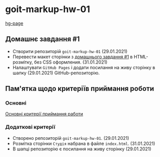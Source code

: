 # goit-markup-hw-01

[hg-page](https://pro1024-dio.github.io/goit-markup-hw-01/)

## Домашнє завдання #1

- Створити репозиторій `goit-markup-hw-01` (29.01.2021)
- Перевести макет сторінки з
  [домашнього завдання #1](https://www.figma.com/file/oTYBECAN79dXy19hzWObO4/Web-Studio-(Version-2.1)?node-id=0%3A1)
  в HTML-розмітку, без CSS оформления. (31.01.2021)
- Налаштувати `GitHub Pages` і додати посилання на живу сторінку в шапку (29.01.2021)
  GitHub-репозиторію.

## Пам'ятка щодо критеріїв приймання роботи

### Основні

[Основні критерії приймання работи](./criteria.md)

### Додаткові критерії

- Створено репозиторій `goit-markup-hw-01`. (29.01.2021)
- Розмітка сторінки `Студія` набрана в файле `index.html`. (31.01.2021)
- В шапці репозиторію є посилання на живу сторінку (29.01.2021)
